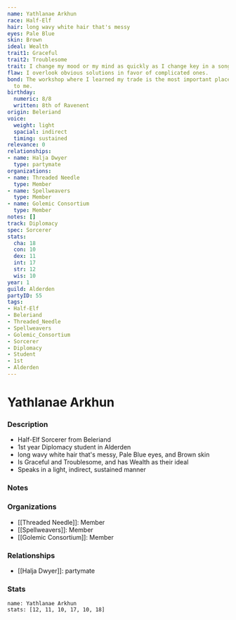 ```yaml
---
name: Yathlanae Arkhun
race: Half-Elf
hair: long wavy white hair that's messy
eyes: Pale Blue
skin: Brown
ideal: Wealth
trait1: Graceful
trait2: Troublesome
trait: I change my mood or my mind as quickly as I change key in a song.
flaw: I overlook obvious solutions in favor of complicated ones.
bond: The workshop where I learned my trade is the most important place in the world
  to me.
birthday:
  numeric: 8/8
  written: 8th of Ravenent
origin: Beleriand
voice:
  weight: light
  spacial: indirect
  timing: sustained
relevance: 0
relationships:
- name: Halja Dwyer
  type: partymate
organizations:
- name: Threaded Needle
  type: Member
- name: Spellweavers
  type: Member
- name: Golemic Consortium
  type: Member
notes: []
track: Diplomacy
spec: Sorcerer
stats:
  cha: 18
  con: 10
  dex: 11
  int: 17
  str: 12
  wis: 10
year: 1
guild: Alderden
partyID: 55
tags:
- Half-Elf
- Beleriand
- Threaded_Needle
- Spellweavers
- Golemic_Consortium
- Sorcerer
- Diplomacy
- Student
- 1st
- Alderden
---
```

# Yathlanae Arkhun
### Description
- Half-Elf Sorcerer from Beleriand
- 1st year Diplomacy student in Alderden
- long wavy white hair that's messy, Pale Blue eyes, and Brown skin
- Is Graceful and Troublesome, and has Wealth as their ideal
- Speaks in a light, indirect, sustained manner

### Notes

### Organizations
- [[Threaded Needle]]: Member
- [[Spellweavers]]: Member
- [[Golemic Consortium]]: Member

### Relationships
- [[Halja Dwyer]]: partymate

### Stats
```statblock
name: Yathlanae Arkhun
stats: [12, 11, 10, 17, 10, 18]
```